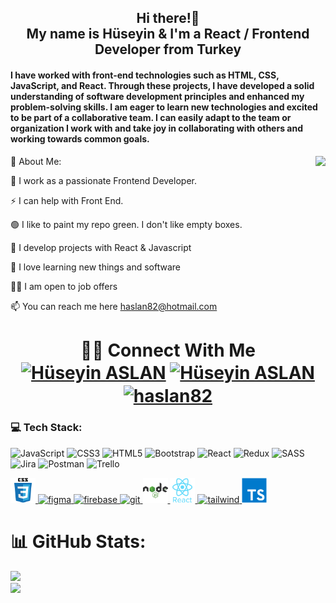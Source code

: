 <h2 align="center">Hi there!👋</br> My name is Hüseyin & I'm a React / Frontend Developer from Turkey</h2>
<h4> I have worked with front-end technologies such as HTML, CSS, JavaScript, and React. Through these projects, I have developed a solid understanding of software development principles and enhanced my problem-solving skills. I am eager to learn new technologies and excited to be part of a collaborative team. I can easily adapt to the team or organization I work with and take joy in collaborating with others and working towards common goals.</h4>

<img align="right" height="150" src="https://media1.tenor.com/m/2nKSTDDekOgAAAAC/coding-kira.gif" />



<div align="left">
  
💫 About Me:
 
🔭 I work as a passionate Frontend Developer.

⚡ I can help with Front End.

🟢 I like to paint my repo green. I don't like empty boxes.

🔮 I develop projects with React & Javascript

🤭 I love learning new things and software

🤝🏻 I am open to job offers

📫 You can reach me here haslan82@hotmail.com

</div>

<h1 align="center">🤝🏻 Connect With Me</br> 
<a href="https://www.linkedin.com/in/h%C3%BCseyin-aslan-128519203/" target="blank"><img align="center" src="https://raw.githubusercontent.com/rahuldkjain/github-profile-readme-generator/master/src/images/icons/Social/linked-in-alt.svg" alt="Hüseyin ASLAN" height="30" width="40" /></a>
<a href="https://x.com/huseyinaslan82" target="blank"><img align="center" src="https://raw.githubusercontent.com/rahuldkjain/github-profile-readme-generator/master/src/images/icons/Social/twitter.svg" alt="Hüseyin ASLAN" height="30" width="40" /></a>
<a href="https://www.instagram.com/haslan82/" target="blank"><img align="center" src="https://raw.githubusercontent.com/rahuldkjain/github-profile-readme-generator/master/src/images/icons/Social/instagram.svg" alt="haslan82" height="30" width="40" /></a>
</h1>

### 💻 Tech Stack:
 ![JavaScript](https://img.shields.io/badge/javascript-%23323330.svg?style=for-the-badge&logo=javascript&logoColor=%23F7DF1E) ![CSS3](https://img.shields.io/badge/css3-%231572B6.svg?style=for-the-badge&logo=css3&logoColor=white) ![HTML5](https://img.shields.io/badge/html5-%23E34F26.svg?style=for-the-badge&logo=html5&logoColor=white) ![Bootstrap](https://img.shields.io/badge/bootstrap-%238511FA.svg?style=for-the-badge&logo=bootstrap&logoColor=white) ![React](https://img.shields.io/badge/react-%2320232a.svg?style=for-the-badge&logo=react&logoColor=%2361DAFB) ![Redux](https://img.shields.io/badge/redux-%23593d88.svg?style=for-the-badge&logo=redux&logoColor=white) ![SASS](https://img.shields.io/badge/SASS-hotpink.svg?style=for-the-badge&logo=SASS&logoColor=white)  ![Jira](https://img.shields.io/badge/jira-%230A0FFF.svg?style=for-the-badge&logo=jira&logoColor=white) ![Postman](https://img.shields.io/badge/Postman-FF6C37?style=for-the-badge&logo=postman&logoColor=white) ![Trello](https://img.shields.io/badge/Trello-%23026AA7.svg?style=for-the-badge&logo=Trello&logoColor=white)
 <p align="left"> <a href="https://www.w3schools.com/css/" target="_blank" rel="noreferrer"> <img src="https://raw.githubusercontent.com/devicons/devicon/master/icons/css3/css3-original-wordmark.svg" alt="css3" width="40" height="40"/> </a> <a href="https://www.figma.com/" target="_blank" rel="noreferrer"> <img src="https://www.vectorlogo.zone/logos/figma/figma-icon.svg" alt="figma" width="40" height="40"/> </a> <a href="https://firebase.google.com/" target="_blank" rel="noreferrer"> <img src="https://www.vectorlogo.zone/logos/firebase/firebase-icon.svg" alt="firebase" width="40" height="40"/> </a> <a href="https://git-scm.com/" target="_blank" rel="noreferrer"> <img src="https://www.vectorlogo.zone/logos/git-scm/git-scm-icon.svg" alt="git" width="40" height="40"/> </a>    <a href="https://nodejs.org" target="_blank" rel="noreferrer"> <img src="https://raw.githubusercontent.com/devicons/devicon/master/icons/nodejs/nodejs-original-wordmark.svg" alt="nodejs" width="40" height="40"/> </a> <a href="https://www.photoshop.com/en" target="_blank" rel="noreferrer">  <img src="https://raw.githubusercontent.com/devicons/devicon/master/icons/react/react-original-wordmark.svg" alt="react" width="40" height="40"/> </a> <a href="https://tailwindcss.com/" target="_blank" rel="noreferrer"> <img src="https://www.vectorlogo.zone/logos/tailwindcss/tailwindcss-icon.svg" alt="tailwind" width="40" height="40"/> </a> <a href="https://www.typescriptlang.org/" target="_blank" rel="noreferrer"> <img src="https://raw.githubusercontent.com/devicons/devicon/master/icons/typescript/typescript-original.svg" alt="typescript" width="40" height="40"/> </a>  </p>
 
 # 📊 GitHub Stats:
![](https://github-readme-streak-stats.herokuapp.com/?user=beyzaaakeser&theme=nightowl&hide_border=false)<br/>
![](https://github-readme-stats.vercel.app/api/top-langs/?username=beyzaaakeser&theme=nightowl&hide_border=false&include_all_commits=true&count_private=true&layout=compact)



